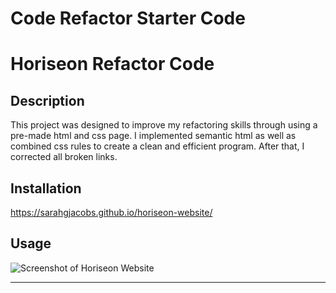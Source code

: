 # Code Refactor Starter Code


# Horiseon Refactor Code

## Description

This project was designed to improve my refactoring skills through using a pre-made html and css page. I implemented semantic html as well as combined css rules to create a clean and efficient program. After that, I corrected all broken links. 

## Installation

https://sarahgjacobs.github.io/horiseon-website/

## Usage

   
![Screenshot of Horiseon Website](assets/images/horiseon-screenshot.png "Horiseon Refactor Code")


---

